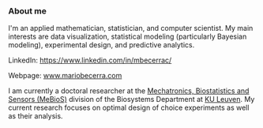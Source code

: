 ### About me

I'm an applied mathematician, statistician, and computer scientist. My main interests are data visualization, statistical modeling (particularly Bayesian modeling), experimental design, and predictive analytics.

LinkedIn: https://www.linkedin.com/in/mbecerrac/

Webpage: www.mariobecerra.com


I am currently a doctoral researcher at the [Mechatronics, Biostatistics and Sensors (MeBioS)](https://www.biw.kuleuven.be/biosyst/mebios) division of the Biosystems Department at [KU Leuven](https://www.kuleuven.be/english/). My current research focuses on optimal design of choice experiments as well as their analysis.





<!--
**mariobecerra/mariobecerra** is a ✨ _special_ ✨ repository because its `README.md` (this file) appears on your GitHub profile.

Here are some ideas to get you started:

- 🔭 I’m currently working on ...
- 🌱 I’m currently learning ...
- 👯 I’m looking to collaborate on ...
- 🤔 I’m looking for help with ...
- 💬 Ask me about ...
- 📫 How to reach me: ...
- 😄 Pronouns: ...
- ⚡ Fun fact: ...
-->
